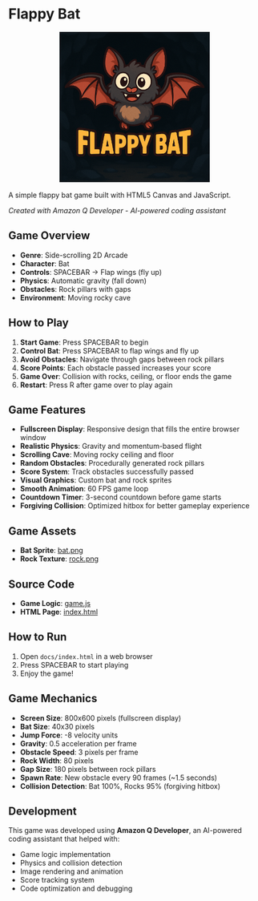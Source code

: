 # Flappy Bat

<div align="center">
  <img src="./docs/images/game.png" alt="Flappy Bat Logo" width="300">
</div>

A simple flappy bat game built with HTML5 Canvas and JavaScript.

*Created with Amazon Q Developer - AI-powered coding assistant*

## Game Overview

- **Genre**: Side-scrolling 2D Arcade
- **Character**: Bat
- **Controls**: SPACEBAR → Flap wings (fly up)
- **Physics**: Automatic gravity (fall down)
- **Obstacles**: Rock pillars with gaps
- **Environment**: Moving rocky cave

## How to Play

1. **Start Game**: Press SPACEBAR to begin
2. **Control Bat**: Press SPACEBAR to flap wings and fly up
3. **Avoid Obstacles**: Navigate through gaps between rock pillars
4. **Score Points**: Each obstacle passed increases your score
5. **Game Over**: Collision with rocks, ceiling, or floor ends the game
6. **Restart**: Press R after game over to play again

## Game Features

- **Fullscreen Display**: Responsive design that fills the entire browser window
- **Realistic Physics**: Gravity and momentum-based flight
- **Scrolling Cave**: Moving rocky ceiling and floor
- **Random Obstacles**: Procedurally generated rock pillars
- **Score System**: Track obstacles successfully passed
- **Visual Graphics**: Custom bat and rock sprites
- **Smooth Animation**: 60 FPS game loop
- **Countdown Timer**: 3-second countdown before game starts
- **Forgiving Collision**: Optimized hitbox for better gameplay experience

## Game Assets

- **Bat Sprite**: [bat.png](./docs/images/bat.png)
- **Rock Texture**: [rock.png](./docs/images/rock.png)

## Source Code

- **Game Logic**: [game.js](./docs/game.js)
- **HTML Page**: [index.html](./docs/index.html)

## How to Run

1. Open `docs/index.html` in a web browser
2. Press SPACEBAR to start playing
3. Enjoy the game!

## Game Mechanics

- **Screen Size**: 800x600 pixels (fullscreen display)
- **Bat Size**: 40x30 pixels
- **Jump Force**: -8 velocity units
- **Gravity**: 0.5 acceleration per frame
- **Obstacle Speed**: 3 pixels per frame
- **Rock Width**: 80 pixels
- **Gap Size**: 180 pixels between rock pillars
- **Spawn Rate**: New obstacle every 90 frames (~1.5 seconds)
- **Collision Detection**: Bat 100%, Rocks 95% (forgiving hitbox)

## Development

This game was developed using **Amazon Q Developer**, an AI-powered coding assistant that helped with:
- Game logic implementation
- Physics and collision detection
- Image rendering and animation
- Score tracking system
- Code optimization and debugging
